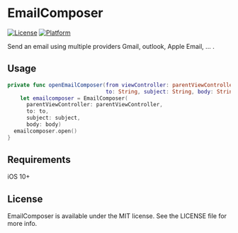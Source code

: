 # EmailComposer

[![License](https://img.shields.io/cocoapods/l/OptionMenu.svg?style=flat)](/LICENSE)
[![Platform](https://img.shields.io/cocoapods/p/OptionMenu.svg?style=flat)](https://cocoapods.org/pods/OptionMenu)

Send an email using multiple providers Gmail, outlook, Apple Email, ... .

## Usage

```swift
private func openEmailComposer(from viewController: parentViewController,
                               to: String, subject: String, body: String) {
	let emailcomposer = EmailComposer(
      parentViewController: parentViewController,
      to: to,
      subject: subject,
      body: body)
  emailcomposer.open()
}
```

## Requirements
iOS 10+

## License

EmailComposer is available under the MIT license. See the LICENSE file for more info.
